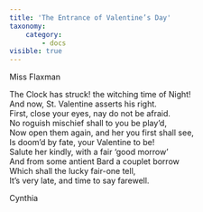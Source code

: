 ```yaml
---
title: 'The Entrance of Valentine’s Day'
taxonomy:
    category:
        - docs
visible: true
---
```


<div class="author">Miss Flaxman</div>

The Clock has struck! the witching time of Night!  
And now, St. Valentine asserts his right.  
First, close your eyes, nay do not be afraid.  
No roguish mischief shall to you be play’d,  
Now open them again, and her you first shall see,  
Is doom’d by fate, your Valentine to be!  
Salute her kindly, with a fair ‘good morrow’  
And from some antient Bard a couplet borrow  
Which shall the lucky fair-one tell,  
It’s very late, and time to say farewell.

Cynthia